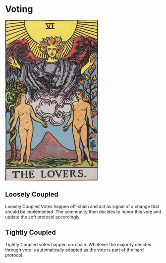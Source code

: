 # Voting

 

![Voting](../.gitbook/assets/rws_tarot_06_lovers.jpg)

## **Loosely Coupled**

Loosely Coupled Votes happen off-chain and act as signal of a change that should be implemented. The community then decides to honor this vote and update the soft protocol accordingly.

##  **Tightly Coupled**

Tightly Coupled votes happen on-chain. Whatever the majority decides through vote is automatically adopted as the vote is part of the hard protocol.

